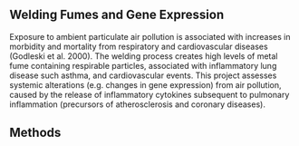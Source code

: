 **Welding Fumes and Gene Expression**
---

Exposure to ambient particulate air pollution is associated with increases in morbidity and mortality from respiratory and cardiovascular diseases (Godleski et al. 2000). The welding process creates high levels of metal fume containing respirable particles, associated with inflammatory lung disease such asthma, and cardiovascular events. This project assesses systemic alterations (e.g. changes in gene expression) from air pollution, caused by the release of inflammatory cytokines subsequent to pulmonary inflammation (precursors of atherosclerosis and coronary diseases). 

**Methods**
---


